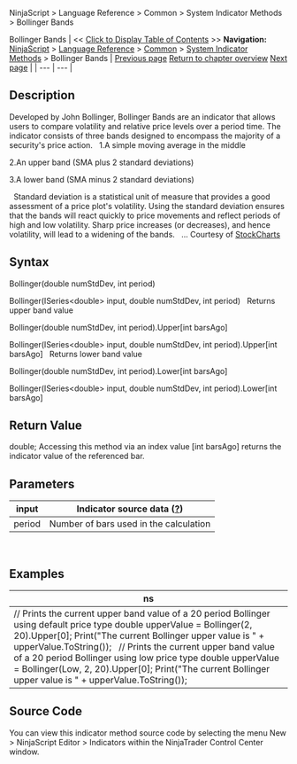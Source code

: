﻿
NinjaScript \> Language Reference \> Common \> System Indicator Methods \> Bollinger Bands

Bollinger Bands
| \<\< [Click to Display Table of Contents](bollinger_bands.md) \>\> **Navigation:**     [NinjaScript](ninjascript-1.md) \> [Language Reference](language_reference_wip-1.md) \> [Common](common-1.md) \> [System Indicator Methods](indicators-1.md) \> Bollinger Bands | [Previous page](block_volume-1.md) [Return to chapter overview](indicators-1.md) [Next page](buysellpressure-1.md) |
| --- | --- |
## Description
Developed by John Bollinger, Bollinger Bands are an indicator that allows users to compare volatility and relative price levels over a period time. The indicator consists of three bands designed to encompass the majority of a security's price action. 
 
1\.A simple moving average in the middle 

2\.An upper band (SMA plus 2 standard deviations) 

3\.A lower band (SMA minus 2 standard deviations)

 
Standard deviation is a statistical unit of measure that provides a good assessment of a price plot's volatility. Using the standard deviation ensures that the bands will react quickly to price movements and reflect periods of high and low volatility. Sharp price increases (or decreases), and hence volatility, will lead to a widening of the bands. 
 
... Courtesy of [StockCharts](http://stockcharts.com/education/IndicatorAnalysis/indic_Bbands.md)

## Syntax
Bollinger(double numStdDev, int period)  

Bollinger(ISeries\<double\> input, double numStdDev, int period)
 
Returns upper band value  

Bollinger(double numStdDev, int period).Upper\[int barsAgo]  

Bollinger(ISeries\<double\> input, double numStdDev, int period).Upper\[int barsAgo]
 
Returns lower band value  

Bollinger(double numStdDev, int period).Lower\[int barsAgo]  

Bollinger(ISeries\<double\> input, double numStdDev, int period).Lower\[int barsAgo]

## Return Value
double; Accessing this method via an index value \[int barsAgo] returns the indicator value of the referenced bar.

## Parameters
| input | Indicator source data ([?](valid_input_data_for_indicator-1.md)) |
| --- | --- |
| period | Number of bars used in the calculation |

 
## 
## Examples
| ns |
| --- |
| // Prints the current upper band value of a 20 period Bollinger using default price type double upperValue \= Bollinger(2, 20).Upper\[0]; Print("The current Bollinger upper value is " \+ upperValue.ToString());   // Prints the current upper band value of a 20 period Bollinger using low price type double upperValue \= Bollinger(Low, 2, 20).Upper\[0]; Print("The current Bollinger upper value is " \+ upperValue.ToString()); |

## Source Code
You can view this indicator method source code by selecting the menu New \> NinjaScript Editor \> Indicators within the NinjaTrader Control Center window.
